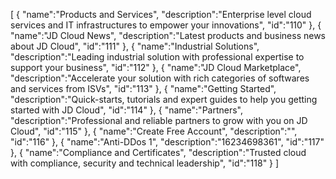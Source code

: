 [
	{
		"name":"Products and Services",
		"description":"Enterprise level cloud services and IT infrastructures to empower your innovations",
		"id":"110"
	},
	{
		"name":"JD Cloud News",
		"description":"Latest products and business news about JD Cloud",
		"id":"111"
	},
	{
		"name":"Industrial Solutions",
		"description":"Leading industrial solution with professional expertise to support your business",
		"id":"112"
	},
	{
		"name":"JD Cloud Marketplace",
		"description":"Accelerate your solution with rich categories of softwares and services from ISVs",
		"id":"113"
	},
	{
		"name":"Getting Started",
		"description":"Quick-starts, tutorials and expert guides to help you getting started with JD Cloud",
		"id":"114"
	},
	{
		"name":"Partners",
		"description":"Professional and reliable partners to grow with you on JD Cloud",
		"id":"115"
	},
	{
		"name":"Create Free Account",
		"description":"",
		"id":"116"
	},
	{
		"name":"Anti-DDos 1",
		"description":"16234698361",
		"id":"117"
	},
	{
		"name":"Compliance and Certificates",
		"description":"Trusted cloud with compliance, security and technical leadership",
		"id":"118"
	}
]